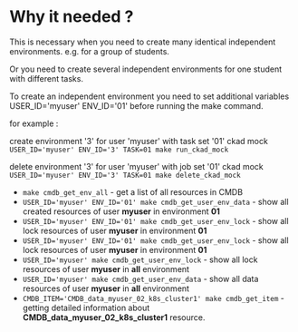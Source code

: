 # Why it needed ?

This is necessary when you need to create many identical independent environments. e.g. for a group of students.

Or you need to create several independent environments for one student with different tasks.

To create an independent environment you need to set additional variables USER_ID='myuser' ENV_ID='01' before running the make command. 

for example : 

create environment '3' for user 'myuser' with task set '01' ckad mock `USER_ID='myuser' ENV_ID='3' TASK=01 make run_ckad_mock`

delete environment '3' for user 'myuser' with job set '01' ckad mock `USER_ID='myuser' ENV_ID='3' TASK=01 make delete_ckad_mock`


- ``make cmdb_get_env_all`` - get a list of all resources in CMDB
- ``USER_ID='myuser' ENV_ID='01' make cmdb_get_user_env_data`` - show all created resources of user **myuser** in environment **01**
- ``USER_ID='myuser' ENV_ID='01' make cmdb_get_user_env_lock`` - show all lock resources of user **myuser** in environment **01**
- ``USER_ID='myuser' ENV_ID='01' make cmdb_get_user_env_lock`` - show all lock resources of user **myuser** in environment **01**
- ``USER_ID='myuser' make cmdb_get_user_env_lock`` - show all lock resources of user **myuser** in **all** environment 
- ``USER_ID='myuser' make cmdb_get_user_env_data`` - show all data resources of user **myuser** in **all** environment 
- ``CMDB_ITEM='CMDB_data_myuser_02_k8s_cluster1' make cmdb_get_item`` - getting detailed information about **CMDB_data_myuser_02_k8s_cluster1** resource. 
